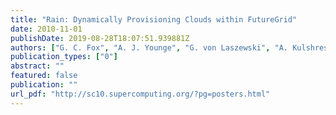 ```yaml
---
title: "Rain: Dynamically Provisioning Clouds within FutureGrid"
date: 2010-11-01
publishDate: 2019-08-28T18:07:51.939881Z
authors: ["G. C. Fox", "A. J. Younge", "G. von Laszewski", "A. Kulshrestha", "F. Wang"]
publication_types: ["0"]
abstract: ""
featured: false
publication: ""
url_pdf: "http://sc10.supercomputing.org/?pg=posters.html"
---
```


